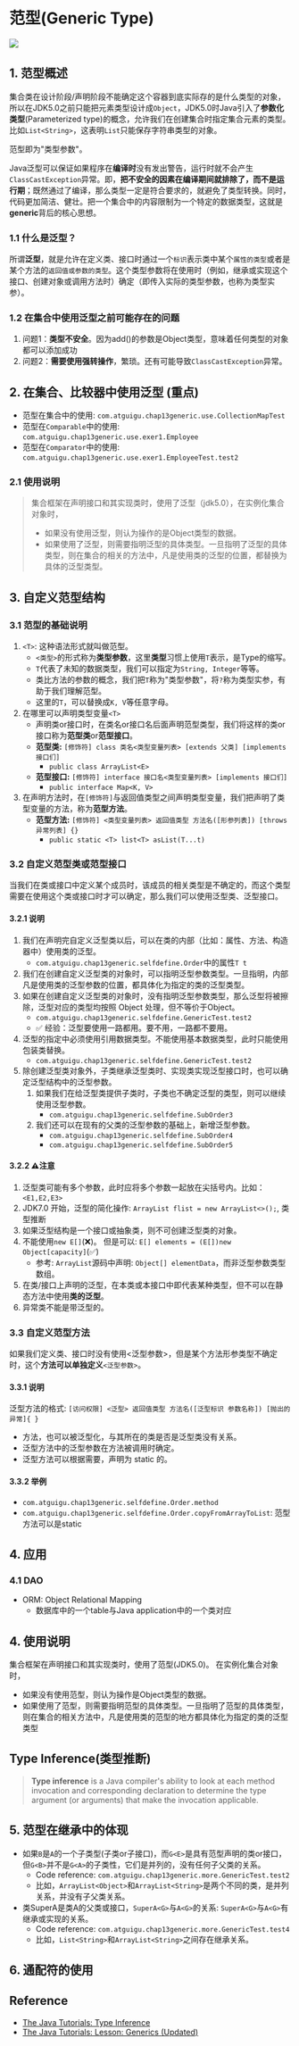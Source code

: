 # 范型(Generic Type)

![](images/Chap13_Generic_01.png)

## 1. 范型概述
集合类在设计阶段/声明阶段不能确定这个容器到底实际存的是什么类型的对象，所以在JDK5.0之前只能把元素类型设计成`Object`，JDK5.0时Java引入了**参数化类型**(Parameterized type)的概念，允许我们在创建集合时指定集合元素的类型。比如`List<String>`，这表明`List`只能保存字符串类型的对象。

范型即为"类型参数"。

Java泛型可以保证如果程序在**编译时**没有发出警告，运行时就不会产生`ClassCastException`异常。即，**把不安全的因素在编译期间就排除了，而不是运行期**；既然通过了编译，那么类型一定是符合要求的，就避免了类型转换。同时，代码更加简洁、健壮。把一个集合中的内容限制为一个特定的数据类型，这就是**generic**背后的核心思想。

### 1.1 什么是泛型？
所谓**泛型**，就是允许在定义类、接口时通过一个`标识`表示类中某个`属性的类型`或者是某个方法的`返回值或参数的类型`。这个类型参数将在使用时（例如，继承或实现这个接口、创建对象或调用方法时）确定（即传入实际的类型参数，也称为类型实参）。

### 1.2 在集合中使用泛型之前可能存在的问题
1. 问题1：**类型不安全**。因为add()的参数是Object类型，意味着任何类型的对象都可以添加成功
2. 问题2：**需要使用强转操作**，繁琐。还有可能导致`ClassCastException`异常。

## 2. 在集合、比较器中使用泛型 (重点)
* 范型在集合中的使用: `com.atguigu.chap13generic.use.CollectionMapTest`
* 范型在`Comparable`中的使用: `com.atguigu.chap13generic.use.exer1.Employee`
* 范型在`Comparator`中的使用: `com.atguigu.chap13generic.use.exer1.EmployeeTest.test2`

### 2.1 使用说明
> 集合框架在声明接口和其实现类时，使用了泛型（jdk5.0），在实例化集合对象时，
> * 如果没有使用泛型，则认为操作的是Object类型的数据。
> * 如果使用了泛型，则需要指明泛型的具体类型。一旦指明了泛型的具体类型，则在集合的相关的方法中，凡是使用类的泛型的位置，都替换为具体的泛型类型。


## 3. 自定义范型结构
### 3.1 范型的基础说明
1. `<T>`: 这种语法形式就叫做范型。
   * `<类型>`的形式称为**类型参数**，这里**类型**习惯上使用`T`表示，是Type的缩写。
   * `T`代表了未知的数据类型，我们可以指定为`String, Integer`等等。
   * 类比方法的参数的概念，我们把`T`称为"类型参数"，将`?`称为类型实参，有助于我们理解范型。
   * 这里的`T`，可以替换成`K, V`等任意字母。
2. 在哪里可以声明类型变量`<T>`
   * 声明类or接口时，在类名or接口名后面声明范型类型，我们将这样的类or接口称为**范型类**or**范型接口**。
   * **范型类:** `[修饰符] class 类名<类型变量列表> [extends 父类] [implements 接口们]`
     * `public class ArrayList<E>`
   * **范型接口:** `[修饰符] interface 接口名<类型变量列表> [implements 接口们]`
     * `public interface Map<K, V>`
3. 在声明方法时，在`[修饰符]`与返回值类型之间声明类型变量，我们把声明了类型变量的方法，称为**范型方法**。
   * **范型方法:** `[修饰符] <类型变量列表> 返回值类型 方法名([形参列表]) [throws 异常列表] {}`
     * `public static <T> list<T> asList(T...t)`

### 3.2 自定义范型类或范型接口
当我们在类或接口中定义某个成员时，该成员的相关类型是不确定的，而这个类型需要在使用这个类或接口时才可以确定，那么我们可以使用泛型类、泛型接口。

#### 3.2.1 说明
1. 我们在声明完自定义泛型类以后，可以在类的内部（比如：属性、方法、构造器中）使用类的泛型。
   * `com.atguigu.chap13generic.selfdefine.Order`中的属性`T t`
2. 我们在创建自定义泛型类的对象时，可以指明泛型参数类型。一旦指明，内部凡是使用类的泛型参数的位置，都具体化为指定的类的泛型类型。
3. 如果在创建自定义泛型类的对象时，没有指明泛型参数类型，那么泛型将被擦除，泛型对应的类型均按照 Object 处理，但不等价于Object。
    * `com.atguigu.chap13generic.selfdefine.GenericTest.test2`
    * ✅ 经验：泛型要使用一路都用。要不用，一路都不要用。
4. 泛型的指定中必须使用引用数据类型。不能使用基本数据类型，此时只能使用包装类替换。
   * `com.atguigu.chap13generic.selfdefine.GenericTest.test2`
5. 除创建泛型类对象外，子类继承泛型类时、实现类实现泛型接口时，也可以确定泛型结构中的泛型参数。
   1. 如果我们在给泛型类提供子类时，子类也不确定泛型的类型，则可以继续使用泛型参数。
      * `com.atguigu.chap13generic.selfdefine.SubOrder3`
   2. 我们还可以在现有的父类的泛型参数的基础上，新增泛型参数。
      * `com.atguigu.chap13generic.selfdefine.SubOrder4`
      * `com.atguigu.chap13generic.selfdefine.SubOrder5`

#### 3.2.2 ⚠️注意
1. 泛型类可能有多个参数，此时应将多个参数一起放在尖括号内。比如：`<E1,E2,E3>`
2. JDK7.0 开始，泛型的简化操作: `ArrayList flist = new ArrayList<>();`, 类型推断
3. 如果泛型结构是一个接口或抽象类，则不可创建泛型类的对象。
4. 不能使用`new E[]`(❌)。 但是可以: `E[] elements = (E[])new Object[capacity]`(✅)
   * 参考: `ArrayList`源码中声明: `Object[] elementData`，而非泛型参数类型数组。
5. 在类/接口上声明的泛型，在本类或本接口中即代表某种类型，但不可以在静态方法中使用**类的泛型**。
6. 异常类不能是带泛型的。

### 3.3 自定义范型方法
如果我们定义类、接口时没有使用<泛型参数>，但是某个方法形参类型不确定时，这个**方法可以单独定义**`<泛型参数>`。

#### 3.3.1 说明
泛型方法的格式: `[访问权限] <泛型> 返回值类型 方法名([泛型标识 参数名称]) [抛出的异常]{
}`
* 方法，也可以被泛型化，与其所在的类是否是泛型类没有关系。
* 泛型方法中的泛型参数在方法被调用时确定。
* 泛型方法可以根据需要，声明为 static 的。

#### 3.3.2 举例
* `com.atguigu.chap13generic.selfdefine.Order.method`
* `com.atguigu.chap13generic.selfdefine.Order.copyFromArrayToList`: 范型方法可以是static


## 4. 应用
### 4.1 DAO
* ORM: Object Relational Mapping
  * 数据库中的一个table与Java application中的一个类对应

## 4. 使用说明
集合框架在声明接口和其实现类时，使用了范型(JDK5.0)。
在实例化集合对象时，
* 如果没有使用范型，则认为操作是Object类型的数据。
* 如果使用了范型，则需要指明范型的具体类型。一旦指明了范型的具体类型，则在集合的相关方法中，凡是使用类的范型的地方都具体化为指定的类的泛型类型

## Type Inference(类型推断)
> **Type inference** is a Java compiler's ability to look at each method invocation and corresponding declaration to determine the type argument (or arguments) that make the invocation applicable.


## 5. 范型在继承中的体现
* 如果`B`是`A`的一个子类型(子类or子接口)，而`G<E>`是具有范型声明的类or接口，但`G<B>`并不是`G<A>`的子类性，它们是并列的，没有任何子父类的关系。
  * Code reference: `com.atguigu.chap13generic.more.GenericTest.test2`
  * 比如，`ArrayList<Object>`和`ArrayList<String>`是两个不同的类，是并列关系，并没有子父类关系。
* 类SuperA是类A的父类或接口，`SuperA<G>`与`A<G>`的关系: `SuperA<G>`与`A<G>`有继承或实现的关系。
  * Code reference: `com.atguigu.chap13generic.more.GenericTest.test4`
  * 比如，`List<String>`和`ArrayList<String>`之间存在继承关系。


## 6. 通配符的使用


## Reference
* [The Java Tutorials: Type Inference](https://docs.oracle.com/javase/tutorial/java/generics/genTypeInference.html)
* [The Java Tutorials: Lesson: Generics (Updated)](https://docs.oracle.com/javase/tutorial/java/generics/index.html)

